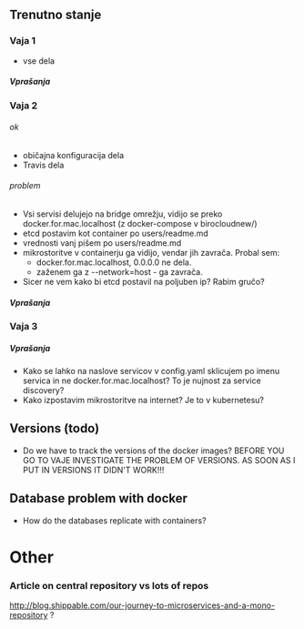 ## Trenutno stanje

### Vaja 1

- vse dela

##### Vprašanja

### Vaja 2

###### ok
- običajna konfiguracija dela
- Travis dela

###### problem
- Vsi servisi delujejo na bridge omrežju, vidijo se preko docker.for.mac.localhost (z docker-compose v birocloudnew/)
- etcd postavim kot container po users/readme.md
- vrednosti vanj pišem po users/readme.md
- mikrostoritve v containerju ga vidijo, vendar jih zavrača. Probal sem:
	- docker.for.mac.localhost, 0.0.0.0 ne dela.
	- zaženem ga z --network=host - ga zavrača.
- Sicer ne vem kako bi etcd postavil na poljuben ip? Rabim gručo?

##### Vprašanja

### Vaja 3

##### Vprašanja

- Kako se lahko na naslove servicov v config.yaml sklicujem po imenu servica in ne docker.for.mac.localhost? To je nujnost za service discovery?
- Kako izpostavim mikrostoritve na internet? Je to v kubernetesu?

## Versions (todo)

- Do we have to track the versions of the docker images? BEFORE YOU GO TO VAJE INVESTIGATE THE PROBLEM OF VERSIONS. AS SOON AS I PUT IN VERSIONS IT DIDN'T WORK!!!

## Database problem with docker

- How do the databases replicate with containers?



# Other

### Article on central repository vs lots of repos
http://blog.shippable.com/our-journey-to-microservices-and-a-mono-repository ?